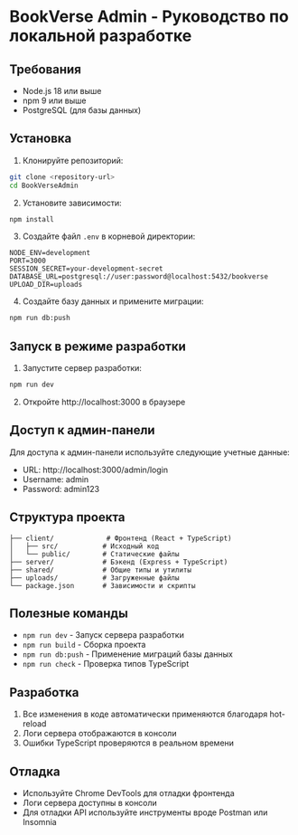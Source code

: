 # BookVerse Admin - Руководство по локальной разработке

## Требования
- Node.js 18 или выше
- npm 9 или выше
- PostgreSQL (для базы данных)

## Установка

1. Клонируйте репозиторий:
```bash
git clone <repository-url>
cd BookVerseAdmin
```

2. Установите зависимости:
```bash
npm install
```

3. Создайте файл `.env` в корневой директории:
```env
NODE_ENV=development
PORT=3000
SESSION_SECRET=your-development-secret
DATABASE_URL=postgresql://user:password@localhost:5432/bookverse
UPLOAD_DIR=uploads
```

4. Создайте базу данных и примените миграции:
```bash
npm run db:push
```

## Запуск в режиме разработки

1. Запустите сервер разработки:
```bash
npm run dev
```

2. Откройте http://localhost:3000 в браузере

## Доступ к админ-панели

Для доступа к админ-панели используйте следующие учетные данные:
- URL: http://localhost:3000/admin/login
- Username: admin
- Password: admin123

## Структура проекта

```
├── client/             # Фронтенд (React + TypeScript)
│   ├── src/           # Исходный код
│   └── public/        # Статические файлы
├── server/            # Бэкенд (Express + TypeScript)
├── shared/            # Общие типы и утилиты
├── uploads/           # Загруженные файлы
└── package.json       # Зависимости и скрипты
```

## Полезные команды

- `npm run dev` - Запуск сервера разработки
- `npm run build` - Сборка проекта
- `npm run db:push` - Применение миграций базы данных
- `npm run check` - Проверка типов TypeScript

## Разработка

1. Все изменения в коде автоматически применяются благодаря hot-reload
2. Логи сервера отображаются в консоли
3. Ошибки TypeScript проверяются в реальном времени

## Отладка

- Используйте Chrome DevTools для отладки фронтенда
- Логи сервера доступны в консоли
- Для отладки API используйте инструменты вроде Postman или Insomnia 
